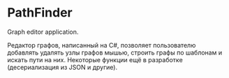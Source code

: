 # PathFinder
Graph editor application.

Редактор графов, написанный на C#, позволяет пользователю добавлять удалять узлы графов мышью, строить графы по шаблонам и искать пути на них. Некоторые функции ещё в разработке (десериализация из JSON и другие).

